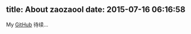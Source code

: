 title: About zaozaool
date: 2015-07-16 06:16:58
---
My [GitHub](http://www.github.com/zaozaool)
待续...
